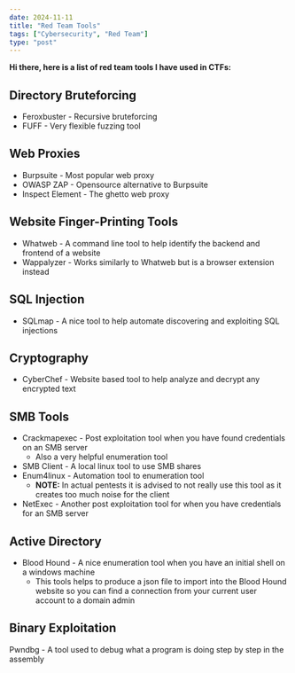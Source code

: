 ```yaml
---
date: 2024-11-11
title: "Red Team Tools"
tags: ["Cybersecurity", "Red Team"]
type: "post"
---
```


**Hi there, here is a list of red team tools I have used in CTFs:**

## Directory Bruteforcing

- Feroxbuster - Recursive bruteforcing
- FUFF - Very flexible fuzzing tool

## Web Proxies

- Burpsuite - Most popular web proxy
- OWASP ZAP - Opensource alternative to Burpsuite
- Inspect Element - The ghetto web proxy

## Website Finger-Printing Tools

- Whatweb - A command line tool to help identify the backend and frontend of a website
- Wappalyzer - Works similarly to Whatweb but is a browser extension instead

## SQL Injection

- SQLmap - A nice tool to help automate discovering and exploiting SQL injections

## Cryptography

- CyberChef - Website based tool to help analyze and decrypt any encrypted text

## SMB Tools

- Crackmapexec - Post exploitation tool when you have found credentials on an SMB server
  - Also a very helpful enumeration tool
- SMB Client - A local linux tool to use SMB shares
- Enum4linux - Automation tool to enumeration tool
  - **NOTE:** In actual pentests it is advised to not really use this tool as it creates too much noise for the client
- NetExec - Another post exploitation tool for when you have credentials for an SMB server

## Active Directory

- Blood Hound - A nice enumeration tool when you have an initial shell on a windows machine
  - This tools helps to produce a json file to import into the Blood Hound website so you can find a connection from your current user account to a domain admin


## Binary Exploitation

Pwndbg - A tool used to debug what a program is doing step by step in the assembly
